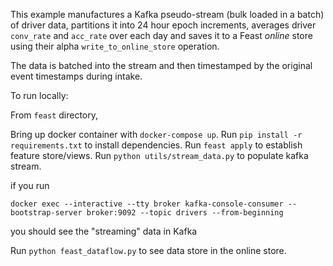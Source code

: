 This example manufactures a Kafka pseudo-stream (bulk loaded in a batch) of driver data, partitions it into 24 hour epoch increments, averages driver `conv_rate` and `acc_rate` over each day and saves it to a Feast _online_ store using their alpha `write_to_online_store` operation.

The data is batched into the stream and then timestamped by the original event timestamps during intake.

To run locally:

From `feast` directory,

Bring up docker container with `docker-compose up`.
Run `pip install -r requirements.txt` to install dependencies.
Run `feast apply` to establish feature store/views.
Run `python utils/stream_data.py` to populate kafka stream.

if you run 
```
docker exec --interactive --tty broker kafka-console-consumer --bootstrap-server broker:9092 --topic drivers --from-beginning
```

you should see the "streaming" data in Kafka

Run `python feast_dataflow.py` to see data store in the online store.